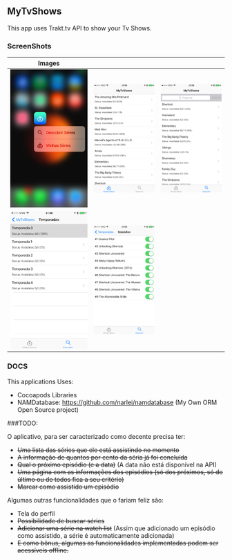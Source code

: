## MyTvShows

This app uses Trakt.tv API to show your Tv Shows.

### ScreenShots
| Images|||
|-----|-----|---|
|![](ScreenShots/img_quick.PNG)|![](ScreenShots/img_myshows.PNG)|![](ScreenShots/img_discover.PNG)|
|![](ScreenShots/img_seasons.PNG)|![](ScreenShots/img_episodes.PNG)||


### DOCS

This applications Uses:

* Cocoapods Libraries
* NAMDatabase: https://github.com/narlei/namdatabase (My Own ORM Open Source project)



###TODO:

O aplicativo, para ser caracterizado como decente precisa ter:

* ~~Uma lista das séries que ele está assistindo no momento~~
* ~~A informação de quantos por cento da séria já foi concluída~~
* ~~Qual o próximo episódio (e a data)~~ (A data não está disponível na API)
* ~~Uma página com as informações dos episódios (só dos próximos, só do último ou de todos fica a seu critério)~~
* ~~Marcar como assistido um episódio~~

Algumas outras funcionalidades que o fariam feliz são:

* Tela do perfil
* ~~Possibilidade de buscar séries~~
* ~~Adicionar uma série na watch list~~ (Assim que adicionado um episódio como assistido, a série é automaticamente adicionada)
* ~~E como bônus, algumas as funcionalidades implementadas podem ser acessíveis offline.~~